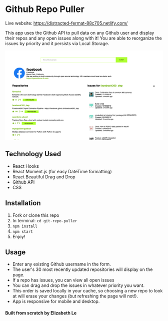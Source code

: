 # Github Repo Puller
Live website: https://distracted-fermat-88c705.netlify.com/

This app uses the Github API to pull data on any Github user and display their repos and any open issues along with it!
You are able to reorganize the issues by priority and it persists via Local Storage.

![alt text](https://github.com/elizabethlemk/git-repo-puller/blob/master/Screen%20Shot%202020-01-13%20at%201.29.34%20PM.png "screenshot of the app")

## Technology Used

- React Hooks
- React Moment.js (for easy DateTime formatting)
- React Beautiful Drag and Drop
- Github API
- CSS

## Installation

1. Fork or clone this repo
2. In terminal: `cd git-repo-puller`
3. `npm install`
4. `npm start`
5. Enjoy!

## Usage

- Enter any existing Github username in the form.
- The user's 30 most recently updated repositories will display on the page.
- If a repo has issues, you can view all open issues
- You can drag and drop the issues in whatever priority you want.
- This order is saved locally in your cache, so choosing a new repo to look at will erase your changes (but refreshing the page will not!).
- App is responsive for mobile and desktop.

#### Built from scratch by Elizabeth Le
